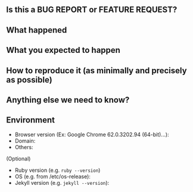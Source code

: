 <!-- This form is for bug reports and feature requests-->

## Is this a BUG REPORT or FEATURE REQUEST?


## What happened
<!--(Include screenshots when possible)-->

## What you expected to happen

## How to reproduce it (as minimally and precisely as possible)


## Anything else we need to know?

## Environment
- Browser version (Ex: Google Chrome 62.0.3202.94 (64-bit)...):
- Domain: 
- Others:

(Optional)
- Ruby version (e.g. `ruby --version`)
- OS (e.g. from /etc/os-release):
- Jekyll version (e.g. `jekyll --version`):